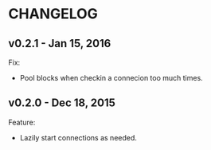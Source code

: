 # CHANGELOG

## v0.2.1 - Jan 15, 2016

Fix:
- Pool blocks when checkin a connecion too much times.

## v0.2.0 - Dec 18, 2015

Feature:
- Lazily start connections as needed.
